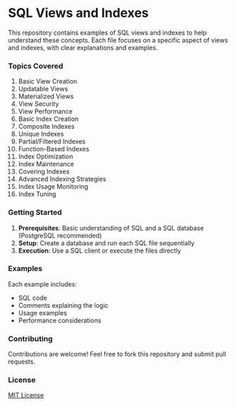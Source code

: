 # SQL Views and Indexes

This repository contains examples of SQL views and indexes to help understand these concepts. Each file focuses on a specific aspect of views and indexes, with clear explanations and examples.

### Topics Covered

1. Basic View Creation
2. Updatable Views
3. Materialized Views
4. View Security
5. View Performance
6. Basic Index Creation
7. Composite Indexes
8. Unique Indexes
9. Partial/Filtered Indexes
10. Function-Based Indexes
11. Index Optimization
12. Index Maintenance
13. Covering Indexes
14. Advanced Indexing Strategies
15. Index Usage Monitoring
16. Index Tuning

### Getting Started

1. **Prerequisites**: Basic understanding of SQL and a SQL database (PostgreSQL recommended)
2. **Setup**: Create a database and run each SQL file sequentially
3. **Execution**: Use a SQL client or execute the files directly

### Examples

Each example includes:
- SQL code
- Comments explaining the logic
- Usage examples
- Performance considerations

### Contributing

Contributions are welcome! Feel free to fork this repository and submit pull requests.

### License

[MIT License](LICENSE)
